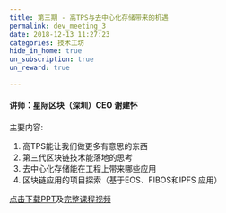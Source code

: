 ```yaml
---
title: 第三期 - 高TPS与去中心化存储带来的机遇
permalink: dev_meeting_3
date: 2018-12-13 11:27:23
categories: 技术工坊
hide_in_home: true
un_subscription: true
un_reward: true

---
```



#### 讲师：星际区块（深圳）CEO 谢建怀

主要内容:
  1. 高TPS能让我们做更多有意思的东西
  2. 第三代区块链技术能落地的思考   
  3. 去中心化存储能在工程上带来哪些应用
  4. 区块链应用的项目探索（基于EOS、FIBOS和IPFS 应用）

[点击下载PPT](https://img.learnblockchain.cn/pdf/meeting_3.pdf)及[完整课程视频](https://m.qlchat.com/live/channel/channelPage/2000002746846802.htm)


